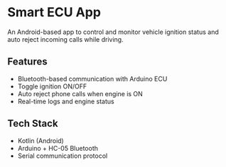 # Smart ECU App 

An Android-based app to control and monitor vehicle ignition status and auto reject incoming calls while driving.

## Features
- Bluetooth-based communication with Arduino ECU
- Toggle ignition ON/OFF
- Auto reject phone calls when engine is ON
- Real-time logs and engine status

## Tech Stack
- Kotlin (Android)
- Arduino + HC-05 Bluetooth
- Serial communication protocol


